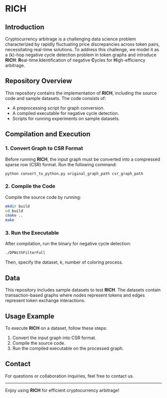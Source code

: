# RICH

## Introduction

Cryptocurrency arbitrage is a challenging data science problem characterized by rapidly fluctuating price discrepancies across token pairs, necessitating real-time solutions. To address this challenge, we model it as a \(k\)-hop negative cycle detection problem in token graphs and introduce **RICH**: **R**eal-time **I**dentification of negative **C**ycles for **H**igh-efficiency arbitrage.


## Repository Overview

This repository contains the implementation of **RICH**, including the source code and sample datasets. The code consists of:

- A preprocessing script for graph conversion.
- A compiled executable for negative cycle detection.
- Scripts for running experiments on sample datasets.

## Compilation and Execution

### 1. Convert Graph to CSR Format

Before running **RICH**, the input graph must be converted into a compressed sparse row (CSR) format. Run the following command:

```zsh
python convert_to_python.py original_graph_path csr_graph_path
```

### 2. Compile the Code

Compile the source code by running:

```zsh
mkdir build
cd build
cmake ..
make
```

### 3. Run the Executable

After compilation, run the binary for negative cycle detection:

```zsh
./DPWithFilterFull
```
Then, specify the dataset, k, number of coloring process. 

## Data

This repository includes sample datasets to test **RICH**. The datasets contain transaction-based graphs where nodes represent tokens and edges represent token exchange interactions.

## Usage Example

To execute **RICH** on a dataset, follow these steps:

1. Convert the input graph into CSR format.
2. Compile the source code.
3. Run the compiled executable on the processed graph.


## Contact

For questions or collaboration inquiries, feel free to contact us.

---

Enjoy using **RICH** for efficient cryptocurrency arbitrage!
